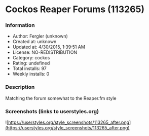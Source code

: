 # Cockos Reaper Forums (113265)

### Information
- Author: Fergler (unknown)
- Created at: unknown
- Updated at: 4/30/2015, 1:39:51 AM
- License: NO-REDISTRIBUTION
- Category: cockos
- Rating: undefined
- Total installs: 97
- Weekly installs: 0


### Description
Matching the forum somewhat to the Reaper.fm style


### Screenshots (links to userstyles.org)
![https://userstyles.org/style_screenshots/113265_after.png](https://userstyles.org/style_screenshots/113265_after.png)


